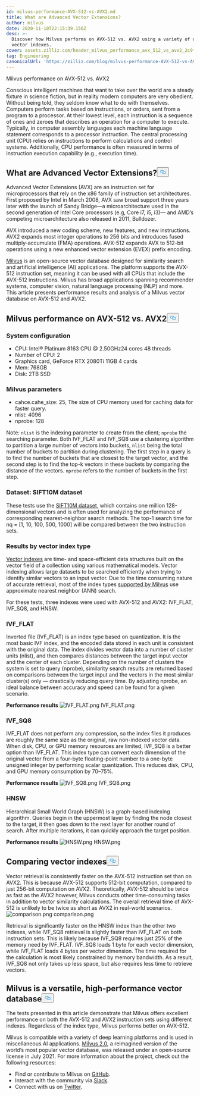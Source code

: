 ```yaml
---
id: milvus-performance-AVX-512-vs-AVX2.md
title: What are Advanced Vector Extensions?
author: milvus
date: 2020-11-10T22:15:39.156Z
desc: >-
  Discover how Milvus performs on AVX-512 vs. AVX2 using a variety of different
  vector indexes.
cover: assets.zilliz.com/header_milvus_performance_avx_512_vs_avx2_2c9f14ef96.png
tag: Engineering
canonicalUrl: 'https://zilliz.com/blog/milvus-performance-AVX-512-vs-AVX2'
---
```

<custom-h1>Milvus performance on AVX-512 vs. AVX2</custom-h1><p>Conscious intelligent machines that want to take over the world are a steady fixture in science fiction, but in reality modern computers are very obedient. Without being told, they seldom know what to do with themselves. Computers perform tasks based on instructions, or orders, sent from a program to a processor. At their lowest level, each instruction is a sequence of ones and zeroes that describes an operation for a computer to execute.
Typically, in computer assembly languages each machine language statement corresponds to a processor instruction. The central processing unit (CPU) relies on instructions to perform calculations and control systems. Additionally, CPU performance is often measured in terms of instruction execution capability (e.g., execution time).</p>
<h2 id="What-are-Advanced-Vector-Extensions" class="common-anchor-header">What are Advanced Vector Extensions?<button data-href="#What-are-Advanced-Vector-Extensions" class="anchor-icon" translate="no">
      <svg translate="no"
        aria-hidden="true"
        focusable="false"
        height="20"
        version="1.1"
        viewBox="0 0 16 16"
        width="16"
      >
        <path
          fill="#0092E4"
          fill-rule="evenodd"
          d="M4 9h1v1H4c-1.5 0-3-1.69-3-3.5S2.55 3 4 3h4c1.45 0 3 1.69 3 3.5 0 1.41-.91 2.72-2 3.25V8.59c.58-.45 1-1.27 1-2.09C10 5.22 8.98 4 8 4H4c-.98 0-2 1.22-2 2.5S3 9 4 9zm9-3h-1v1h1c1 0 2 1.22 2 2.5S13.98 12 13 12H9c-.98 0-2-1.22-2-2.5 0-.83.42-1.64 1-2.09V6.25c-1.09.53-2 1.84-2 3.25C6 11.31 7.55 13 9 13h4c1.45 0 3-1.69 3-3.5S14.5 6 13 6z"
        ></path>
      </svg>
    </button></h2><p>Advanced Vector Extensions (AVX) are an instruction set for microprocessors that rely on the x86 family of instruction set architectures. First proposed by Intel in March 2008, AVX saw broad support three years later with the launch of Sandy Bridge—a microarchitecture used in the second generation of Intel Core processors (e.g, Core i7, i5, i3)— and AMD’s competing microarchitecture also released in 2011, Bulldozer.</p>
<p>AVX introduced a new coding scheme, new features, and new instructions. AVX2 expands most integer operations to 256 bits and introduces fused multiply-accumulate (FMA) operations. AVX-512 expands AVX to 512-bit operations using a new enhanced vector extension (EVEX) prefix encoding.</p>
<p><a href="https://milvus.io/docs">Milvus</a> is an open-source vector database designed for similarity search and artificial intelligence (AI) applications. The platform supports the AVX-512 instruction set, meaning it can be used with all CPUs that include the AVX-512 instructions. Milvus has broad applications spanning recommender systems, computer vision, natural language processing (NLP) and more. This article presents performance results and analysis of a Milvus vector database on AVX-512 and AVX2.</p>
<h2 id="Milvus-performance-on-AVX-512-vs-AVX2" class="common-anchor-header">Milvus performance on AVX-512 vs. AVX2<button data-href="#Milvus-performance-on-AVX-512-vs-AVX2" class="anchor-icon" translate="no">
      <svg translate="no"
        aria-hidden="true"
        focusable="false"
        height="20"
        version="1.1"
        viewBox="0 0 16 16"
        width="16"
      >
        <path
          fill="#0092E4"
          fill-rule="evenodd"
          d="M4 9h1v1H4c-1.5 0-3-1.69-3-3.5S2.55 3 4 3h4c1.45 0 3 1.69 3 3.5 0 1.41-.91 2.72-2 3.25V8.59c.58-.45 1-1.27 1-2.09C10 5.22 8.98 4 8 4H4c-.98 0-2 1.22-2 2.5S3 9 4 9zm9-3h-1v1h1c1 0 2 1.22 2 2.5S13.98 12 13 12H9c-.98 0-2-1.22-2-2.5 0-.83.42-1.64 1-2.09V6.25c-1.09.53-2 1.84-2 3.25C6 11.31 7.55 13 9 13h4c1.45 0 3-1.69 3-3.5S14.5 6 13 6z"
        ></path>
      </svg>
    </button></h2><h3 id="System-configuration" class="common-anchor-header">System configuration</h3><ul>
<li>CPU: Intel® Platinum 8163 CPU @ 2.50GHz24 cores 48 threads</li>
<li>Number of CPU: 2</li>
<li>Graphics card, GeForce RTX 2080Ti 11GB 4 cards</li>
<li>Mem: 768GB</li>
<li>Disk: 2TB SSD</li>
</ul>
<h3 id="Milvus-parameters" class="common-anchor-header">Milvus parameters</h3><ul>
<li>cahce.cahe_size: 25, The size of CPU memory used for caching data for faster query.</li>
<li>nlist: 4096</li>
<li>nprobe: 128</li>
</ul>
<p>Note: <code translate="no">nlist</code> is the indexing parameter to create from the client; <code translate="no">nprobe</code> the searching parameter. Both IVF_FLAT and IVF_SQ8 use a clustering algorithm to partition a large number of vectors into buckets, <code translate="no">nlist</code> being the total number of buckets to partition during clustering. The first step in a query is to find the number of buckets that are closest to the target vector, and the second step is to find the top-k vectors in these buckets by comparing the distance of the vectors. <code translate="no">nprobe</code> refers to the number of buckets in the first step.</p>
<h3 id="Dataset-SIFT10M-dataset" class="common-anchor-header">Dataset: SIFT10M dataset</h3><p>These tests use the <a href="https://archive.ics.uci.edu/ml/datasets/SIFT10M">SIFT10M dataset</a>, which contains one million 128-dimensional vectors and is often used for analyzing the performance of corresponding nearest-neighbor search methods. The top-1 search time for nq = [1, 10, 100, 500, 1000] will be compared between the two instruction sets.</p>
<h3 id="Results-by-vector-index-type" class="common-anchor-header">Results by vector index type</h3><p><a href="https://zilliz.com/blog/Accelerating-Similarity-Search-on-Really-Big-Data-with-Vector-Indexing">Vector indexes</a> are time- and space-efficient data structures built on the vector field of a collection using various mathematical models. Vector indexing allows large datasets to be searched efficiently when trying to identify similar vectors to an input vector. Due to the time consuming nature of accurate retrieval, most of the index types <a href="https://milvus.io/docs/v2.0.x/index.md#CPU">supported by Milvus</a> use approximate nearest neighbor (ANN) search.</p>
<p>For these tests, three indexes were used with AVX-512 and AVX2: IVF_FLAT, IVF_SQ8, and HNSW.</p>
<h3 id="IVFFLAT" class="common-anchor-header">IVF_FLAT</h3><p>Inverted file (IVF_FLAT) is an index type based on quantization. It is the most basic IVF index, and the encoded data stored in each unit is consistent with the original data.
The index divides vector data into a number of cluster units (nlist), and then compares distances between the target input vector and the center of each cluster. Depending on the number of clusters the system is set to query (nprobe), similarity search results are returned based on comparisons between the target input and the vectors in the most similar cluster(s) only — drastically reducing query time. By adjusting nprobe, an ideal balance between accuracy and speed can be found for a given scenario.</p>
<p><strong>Performance results</strong>

  <span class="img-wrapper">
    <img translate="no" src="https://assets.zilliz.com/IVF_FLAT_3688377fc8.png" alt="IVF_FLAT.png" class="doc-image" id="ivf_flat.png" />
    <span>IVF_FLAT.png</span>
  </span>
</p>
<h3 id="IVFSQ8" class="common-anchor-header">IVF_SQ8</h3><p>IVF_FLAT does not perform any compression, so the index files it produces are roughly the same size as the original, raw non-indexed vector data. When disk, CPU, or GPU memory resources are limited, IVF_SQ8 is a better option than IVF_FLAT.
This index type can convert each dimension of the original vector from a four-byte floating-point number to a one-byte unsigned integer by performing scalar quantization. This reduces disk, CPU, and GPU memory consumption by 70–75%.</p>
<p><strong>Performance results</strong>

  <span class="img-wrapper">
    <img translate="no" src="https://assets.zilliz.com/IVF_SQ_8_bed28307f7.png" alt="IVF_SQ8.png" class="doc-image" id="ivf_sq8.png" />
    <span>IVF_SQ8.png</span>
  </span>
</p>
<h3 id="HNSW" class="common-anchor-header">HNSW</h3><p>Hierarchical Small World Graph (HNSW) is a graph-based indexing algorithm. Queries begin in the uppermost layer by finding the node closest to the target, it then goes down to the next layer for another round of search. After multiple iterations, it can quickly approach the target position.</p>
<p><strong>Performance results</strong>

  <span class="img-wrapper">
    <img translate="no" src="https://assets.zilliz.com/HNSW_52aba39214.png" alt="HNSW.png" class="doc-image" id="hnsw.png" />
    <span>HNSW.png</span>
  </span>
</p>
<h2 id="Comparing-vector-indexes" class="common-anchor-header">Comparing vector indexes<button data-href="#Comparing-vector-indexes" class="anchor-icon" translate="no">
      <svg translate="no"
        aria-hidden="true"
        focusable="false"
        height="20"
        version="1.1"
        viewBox="0 0 16 16"
        width="16"
      >
        <path
          fill="#0092E4"
          fill-rule="evenodd"
          d="M4 9h1v1H4c-1.5 0-3-1.69-3-3.5S2.55 3 4 3h4c1.45 0 3 1.69 3 3.5 0 1.41-.91 2.72-2 3.25V8.59c.58-.45 1-1.27 1-2.09C10 5.22 8.98 4 8 4H4c-.98 0-2 1.22-2 2.5S3 9 4 9zm9-3h-1v1h1c1 0 2 1.22 2 2.5S13.98 12 13 12H9c-.98 0-2-1.22-2-2.5 0-.83.42-1.64 1-2.09V6.25c-1.09.53-2 1.84-2 3.25C6 11.31 7.55 13 9 13h4c1.45 0 3-1.69 3-3.5S14.5 6 13 6z"
        ></path>
      </svg>
    </button></h2><p>Vector retrieval is consistently faster on the AVX-512 instruction set than on AVX2. This is because  AVX-512 supports 512-bit computation, compared to just 256-bit computation on AVX2. Theoretically, AVX-512 should be twice as fast as the AVX2 however, Milvus conducts other time-consuming tasks in addition to vector similarity calculations. The overall retrieval time of AVX-512 is unlikely to be twice as short as AVX2 in real-world scenarios.

  <span class="img-wrapper">
    <img translate="no" src="https://assets.zilliz.com/comparison_a64b92f1dd.png" alt="comparison.png" class="doc-image" id="comparison.png" />
    <span>comparison.png</span>
  </span>
</p>
<p>Retrieval is significantly faster on the HNSW index than the other two indexes, while IVF_SQ8 retrieval is slightly faster than IVF_FLAT on both instruction sets. This is likely because IVF_SQ8 requires just 25% of the memory need by IVF_FLAT. IVF_SQ8 loads 1 byte for each vector dimension, while IVF_FLAT loads 4 bytes per vector dimension. The time required for the calculation is most likely constrained by memory bandwidth. As a result, IVF_SQ8 not only takes up less space, but also requires less time to retrieve vectors.</p>
<h2 id="Milvus-is-a-versatile-high-performance-vector-database" class="common-anchor-header">Milvus is a versatile, high-performance vector database<button data-href="#Milvus-is-a-versatile-high-performance-vector-database" class="anchor-icon" translate="no">
      <svg translate="no"
        aria-hidden="true"
        focusable="false"
        height="20"
        version="1.1"
        viewBox="0 0 16 16"
        width="16"
      >
        <path
          fill="#0092E4"
          fill-rule="evenodd"
          d="M4 9h1v1H4c-1.5 0-3-1.69-3-3.5S2.55 3 4 3h4c1.45 0 3 1.69 3 3.5 0 1.41-.91 2.72-2 3.25V8.59c.58-.45 1-1.27 1-2.09C10 5.22 8.98 4 8 4H4c-.98 0-2 1.22-2 2.5S3 9 4 9zm9-3h-1v1h1c1 0 2 1.22 2 2.5S13.98 12 13 12H9c-.98 0-2-1.22-2-2.5 0-.83.42-1.64 1-2.09V6.25c-1.09.53-2 1.84-2 3.25C6 11.31 7.55 13 9 13h4c1.45 0 3-1.69 3-3.5S14.5 6 13 6z"
        ></path>
      </svg>
    </button></h2><p>The tests presented in this article demonstrate that Milvus offers excellent performance on both the AVX-512 and AVX2 instruction sets using different indexes. Regardless of the index type, Milvus  performs better on AVX-512.</p>
<p>Milvus is compatible with a variety of deep learning platforms and is used in miscellaneous AI applications. <a href="https://zilliz.com/news/lfaidata-launches-milvus-2.0-an-advanced-cloud-native-vector-database-built-for-ai">Milvus 2.0</a>, a reimagined version of the world’s most popular vector database, was released under an open-source license in July 2021. For more information about the project, check out the following resources:</p>
<ul>
<li>Find or contribute to Milvus on <a href="https://github.com/milvus-io/milvus/">GitHub</a>.</li>
<li>Interact with the community via <a href="https://join.slack.com/t/milvusio/shared_invite/zt-e0u4qu3k-bI2GDNys3ZqX1YCJ9OM~GQ">Slack</a>.</li>
<li>Connect with us on <a href="https://twitter.com/milvusio">Twitter</a>.</li>
</ul>
